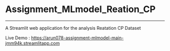 # Assignment_MLmodel_Reation_CP 
-----------------------------------------------------------------------------------------------------------------------------------------------------------------------
A Streamlit web application for the analysis Reatation CP Dataset

Live Demo : https://arun078-assignment-mlmodel-main-jmm94k.streamlitapp.com

